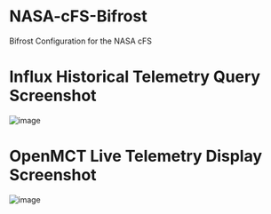 # NASA-cFS-Bifrost
Bifrost Configuration for the NASA cFS 

# Influx Historical Telemetry Query Screenshot
![image](https://github.com/Mejiro-McQueen/Bifrost-NASA-cFS/assets/96747634/e4fea083-8538-437b-a1d4-d010e6dcbfc1)

# OpenMCT Live Telemetry Display Screenshot
![image](https://github.com/Mejiro-McQueen/Bifrost-NASA-cFS/assets/96747634/c00f8668-ded5-449e-bb57-005109ab7eac)
